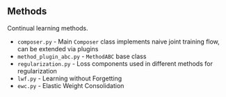## Methods
Continual learning methods.
- `composer.py` - Main `Composer` class implements naive joint training flow, can be extended via plugins
- `method_plugin_abc.py` - `MethodABC` base class
- `regularization.py` - Loss components used in different methods for regularization
- `lwf.py` - Learning without Forgetting
- `ewc.py` - Elastic Weight Consolidation

